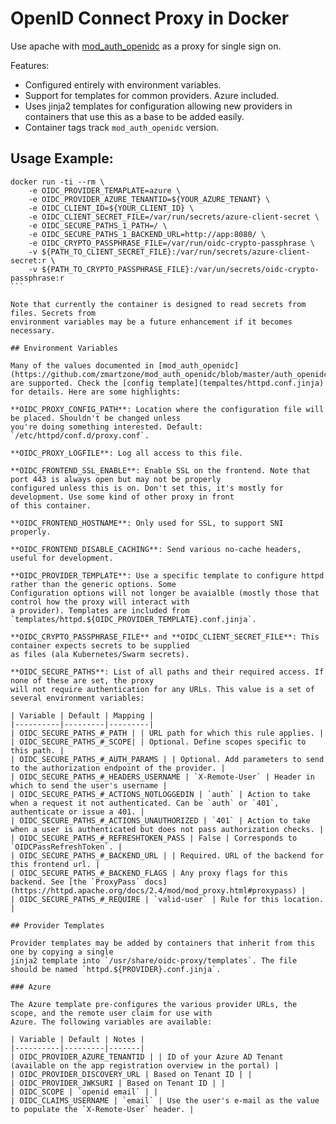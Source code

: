 # OpenID Connect Proxy in Docker

Use apache with [mod_auth_openidc](https://oasis.rancher.localhost/probe) as a proxy for
single sign on.

Features:

- Configured entirely with environment variables.
- Support for templates for common providers. Azure included.
- Uses jinja2 templates for configuration allowing new providers
  in containers that use this as a base to be added easily.
- Container tags track `mod_auth_openidc` version.

## Usage Example:

````
docker run -ti --rm \
    -e OIDC_PROVIDER_TEMAPLATE=azure \
    -e OIDC_PROVIDER_AZURE_TENANTID=${YOUR_AZURE_TENANT} \
    -e OIDC_CLIENT_ID=${YOUR_CLIENT_ID} \
    -e OIDC_CLIENT_SECRET_FILE=/var/run/secrets/azure-client-secret \
    -e OIDC_SECURE_PATHS_1_PATH=/ \
    -e OIDC_SECURE_PATHS_1_BACKEND_URL=http://app:8080/ \
    -e OIDC_CRYPTO_PASSPHRASE_FILE=/var/run/oidc-crypto-passphrase \
    -v ${PATH_TO_CLIENT_SECRET_FILE}:/var/run/secrets/azure-client-secret:r \
    -v ${PATH_TO_CRYPTO_PASSPHRASE_FILE}:/var/un/secrets/oidc-crypto-passphrase:r
```

Note that currently the container is designed to read secrets from files. Secrets from
environment variables may be a future enhancement if it becomes necessary.

## Environment Variables

Many of the values documented in [mod_auth_openidc](https://github.com/zmartzone/mod_auth_openidc/blob/master/auth_openidc.conf)
are supported. Check the [config template](tempaltes/httpd.conf.jinja) for details. Here are some highlights:

**OIDC_PROXY_CONFIG_PATH**: Location where the configuration file will be placed. Shouldn't be changed unless
you're doing something interested. Default: `/etc/httpd/conf.d/proxy.conf`.

**OIDC_PROXY_LOGFILE**: Log all access to this file.

**OIDC_FRONTEND_SSL_ENABLE**: Enable SSL on the frontend. Note that port 443 is always open but may not be properly
configured unless this is on. Don't set this, it's mostly for development. Use some kind of other proxy in front
of this container.

**OIDC_FRONTEND_HOSTNAME**: Only used for SSL, to support SNI properly.

**OIDC_FRONTEND_DISABLE_CACHING**: Send various no-cache headers, useful for development.

**OIDC_PROVIDER_TEMPLATE**: Use a specific template to configure httpd rather than the generic options. Some
Configuration options will not longer be avaialble (mostly those that control how the proxy will interact with
a provider). Templates are included from `templates/httpd.${OIDC_PROVIDER_TEMPLATE}.conf.jinja`.

**OIDC_CRYPTO_PASSPHRASE_FILE** and **OIDC_CLIENT_SECRET_FILE**: This container expects secrets to be supplied
as files (ala Kubernetes/Swarm secrets).

**OIDC_SECURE_PATHS**: List of all paths and their required access. If none of these are set, the proxy
will not require authentication for any URLs. This value is a set of several environment variables:

| Variable | Default | Mapping |
|----------|---------|---------|
| OIDC_SECURE_PATHS_#_PATH | | URL path for which this rule applies. |
| OIDC_SECURE_PATHS_#_SCOPE| | Optional. Define scopes specific to this path. |
| OIDC_SECURE_PATHS_#_AUTH_PARAMS | | Optional. Add parameters to send to the authorization endpoint of the provider. |
| OIDC_SECURE_PATHS_#_HEADERS_USERNAME | `X-Remote-User` | Header in which to send the user's username |
| OIDC_SECURE_PATHS_#_ACTIONS_NOTLOGGEDIN | `auth` | Action to take when a request it not authenticated. Can be `auth` or `401`, authenticate or issue a 401. |
| OIDC_SECURE_PATHS_#_ACTIONS_UNAUTHORIZED | `401` | Action to take when a user is authenticated but does not pass authorization checks. |
| OIDC_SECURE_PATHS_#_REFRESHTOKEN_PASS | False | Corresponds to `OIDCPassRefreshToken`. |
| OIDC_SECURE_PATHS_#_BACKEND_URL | | Required. URL of the backend for this frontend url. |
| OIDC_SECURE_PATHS_#_BACKEND_FLAGS | Any proxy flags for this backend. See [the `ProxyPass` docs](https://httpd.apache.org/docs/2.4/mod/mod_proxy.html#proxypass) |
| OIDC_SECURE_PATHS_#_REQUIRE | `valid-user` | Rule for this location. |

## Provider Templates

Provider templates may be added by containers that inherit from this one by copying a single
jinja2 template into `/usr/share/oidc-proxy/templates`. The file should be named `httpd.${PROVIDER}.conf.jinja`.

### Azure

The Azure template pre-configures the various provider URLs, the scope, and the remote user claim for use with
Azure. The following variables are available:

| Variable | Default | Notes |
|----------|---------|-------|
| OIDC_PROVIDER_AZURE_TENANTID | | ID of your Azure AD Tenant (available on the app registration overview in the portal) |
| OIDC_PROVIDER_DISCOVERY_URL | Based on Tenant ID | |
| OIDC_PROVIDER_JWKSURI | Based on Tenant ID | |
| OIDC_SCOPE | `openid email` | |
| OIDC_CLAIMS_USERNAME | `email` | Use the user's e-mail as the value to populate the `X-Remote-User` header. |

